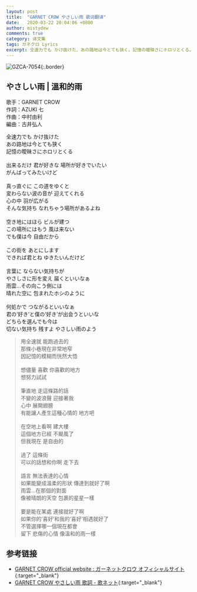 ```yaml
---
layout: post
title:  "GARNET CROW やさしい雨 歌词翻译"
date:   2020-03-22 20:04:06 +0800
author: mistydew
comments: true
category: 译文集
tags: ガネクロ Lyrics
excerpt: 全速力でも かけ抜けた、あの路地は今とても狭く。記憶の曖昧さにホロリとくる。
---
```

![GZCA-7054](https://crowsub.github.io/assets/images/discography/single/GZCA-7054.jpg){:.border}

## やさしい雨 | 溫和的雨

歌手：GARNET CROW<br>
作詞：AZUKI 七<br>
作曲：中村由利<br>
編曲：古井弘人

<div class="lyric-original">
<p>
全速力でも かけ抜けた<br>
あの路地は今とても狭く<br>
記憶の曖昧さにホロリとくる<br>
<br>
出来るだけ 君が好きな 場所が好きでいたい<br>
がんばってみたいけど<br>
<br>
真っ直ぐに この道をゆくと<br>
変わらない波の音が 迎えてくれる<br>
心の中 羽が広がる<br>
そんな気持ち なれちゃう場所があるよね<br>
<br>
空き地にはほら ビルが建つ<br>
この場所にはもう 風は来ない<br>
でも僕は今 自由だから<br>
<br>
この街を あとにします<br>
できれば君とね ゆきたいんだけど<br>
<br>
言葉に ならない気持ちが<br>
やさしさに形を変え 届くといいなぁ<br>
雨雲…その向こう側には<br>
晴れた空に 包まれたホシのように<br>
<br>
何処かで つながるといいなぁ<br>
君の‘好き’と僕の‘好き’が出会うといいな<br>
どちらを選んでも今は<br>
切ない気持ち 残すよ やさしい雨のよう
</p>
</div>

<div class="lyric-translation">
<blockquote>
用全速就 能跑過去的<br>
那條小巷現在非常地窄<br>
因記憶的模糊而恍然大悟<br>
<br>
想儘量 喜歡 你喜歡的地方<br>
想努力試試<br>
<br>
筆直地 走這條路的話<br>
不變的波浪聲 迎接著我<br>
心中 展開翅膀<br>
有能讓人產生這種心情的 地方吧<br>
<br>
在空地上看啊 建大樓<br>
這個地方已經 不颳風了<br>
但我現在 是自由的<br>
<br>
過了 這條街<br>
可以的話想和你啊 走下去<br>
<br>
語言 無法表達的心情<br>
如果能變成溫柔的形狀 傳達到就好了啊<br>
雨雲...在那個的對面<br>
像被晴朗的天空 包裹的星星一樣<br>
<br>
要是能在某處 連接就好了啊<br>
如果你的‘喜好’和我的‘喜好’相遇就好了<br>
不管選擇哪一個現在都會<br>
留下 悲傷的心情 像溫和的雨一樣
</blockquote>
</div>

## 参考链接

* [GARNET CROW official website : ガーネットクロウ オフィシャルサイト](http://www.garnetcrow.com){:target="_blank"}
* [GARNET CROW やさしい雨 歌詞 - 歌ネット](https://www.uta-net.com/song/45945){:target="_blank"}
